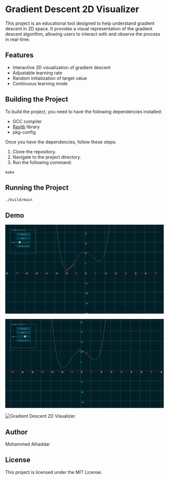 # Gradient Descent 2D Visualizer

This project is an educational tool designed to help understand gradient descent in 2D space. It provides a visual representation of the gradient descent algorithm, allowing users to interact with and observe the process in real-time.

## Features

- Interactive 2D visualization of gradient descent
- Adjustable learning rate
- Random initialization of target value
- Continuous learning mode

## Building the Project

To build the project, you need to have the following dependencies installed:

- GCC compiler
- [Raylib](https://www.raylib.com/) library
- pkg-config

Once you have the dependencies, follow these steps:

1. Clone the repository.
2. Navigate to the project directory.
3. Run the following command:

```
make
```

## Running the Project

```
./build/main
```

## Demo

![Gradient Descent 2D Visualizer](./assets/example1.gif)

![Gradient Descent 2D Visualizer](./assets/example2.gif)

![Gradient Descent 2D Visualizer](./assets/example3.gif)
## Author

Mohammed Alhaddar

## License

This project is licensed under the MIT License.



